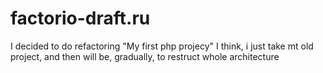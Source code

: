 # factorio-draft.ru
I decided to do refactoring "My first php projecy"
I think, i just take mt old project, and then will be, gradually, to restruct whole architecture

